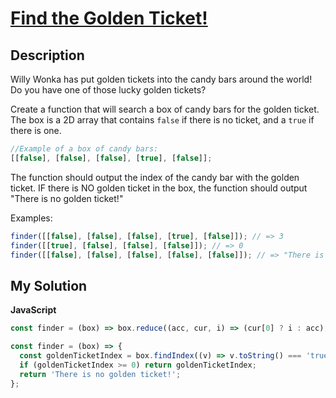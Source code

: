 # [Find the Golden Ticket!](https://www.codewars.com/kata/59828f1954419acdff00002e)

## Description

Willy Wonka has put golden tickets into the candy bars around the world! Do you have one of those lucky golden tickets?

Create a function that will search a box of candy bars for the golden ticket. The box is a 2D array that contains `false` if there is no ticket, and a `true` if there is one.

```js
//Example of a box of candy bars:
[[false], [false], [false], [true], [false]];
```

The function should output the index of the candy bar with the golden ticket. IF there is NO golden ticket in the box, the function should output "There is no golden ticket!"

Examples:

```js
finder([[false], [false], [false], [true], [false]]); // => 3
finder([[true], [false], [false], [false]]); // => 0
finder([[false], [false], [false], [false], [false]]); // => "There is no golden ticket!"
```

## My Solution

**JavaScript**

```js
const finder = (box) => box.reduce((acc, cur, i) => (cur[0] ? i : acc), 'There is no golden ticket!');
```

```js
const finder = (box) => {
  const goldenTicketIndex = box.findIndex((v) => v.toString() === 'true');
  if (goldenTicketIndex >= 0) return goldenTicketIndex;
  return 'There is no golden ticket!';
};
```
